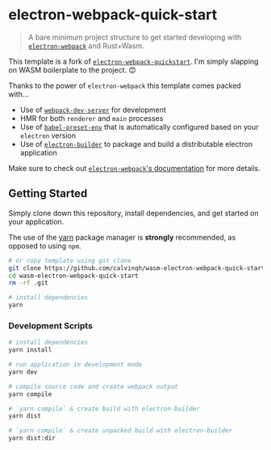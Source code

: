 # electron-webpack-quick-start
> A bare minimum project structure to get started developing with [`electron-webpack`](https://github.com/electron-userland/electron-webpack) and Rust+Wasm.

This template is a fork of [`electron-webpack-quickstart`](https://github.com/electron-userland/electron-webpack-quick-start).
I'm simply slapping on WASM boilerplate to the project. 😊

Thanks to the power of `electron-webpack` this template comes packed with...

* Use of [`webpack-dev-server`](https://github.com/webpack/webpack-dev-server) for development
* HMR for both `renderer` and `main` processes
* Use of [`babel-preset-env`](https://github.com/babel/babel-preset-env) that is automatically configured based on your `electron` version
* Use of [`electron-builder`](https://github.com/electron-userland/electron-builder) to package and build a distributable electron application

Make sure to check out [`electron-webpack`'s documentation](https://webpack.electron.build/) for more details.

## Getting Started
Simply clone down this repository, install dependencies, and get started on your application.

The use of the [yarn](https://yarnpkg.com/) package manager is **strongly** recommended, as opposed to using `npm`.

```bash
# or copy template using git clone
git clone https://github.com/calvinqh/wasm-electron-webpack-quick-start.git
cd wasm-electron-webpack-quick-start
rm -rf .git

# install dependencies
yarn
```

### Development Scripts

```bash
# install dependencies
yarn install

# run application in development mode
yarn dev

# compile source code and create webpack output
yarn compile

# `yarn compile` & create build with electron-builder
yarn dist

# `yarn compile` & create unpacked build with electron-builder
yarn dist:dir
```
